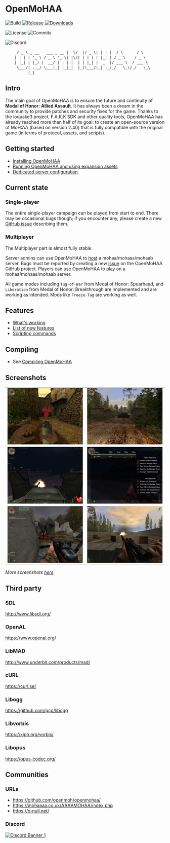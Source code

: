 # OpenMoHAA

![Build](https://github.com/openmoh/openmohaa/actions/workflows/branches-build.yml/badge.svg?branch=main) [![Release](https://img.shields.io/github/v/release/openmoh/openmohaa)](https://github.com/openmoh/openmohaa/releases) [![Downloads](https://img.shields.io/github/downloads/openmoh/openmohaa/total)](https://github.com/openmoh/openmohaa/releases)

![License](https://img.shields.io/github/license/openmoh/openmohaa) ![Commits](https://img.shields.io/github/commit-activity/t/openmoh/openmohaa)

![Discord](https://img.shields.io/discord/596049712579215361?logo=discord&logoColor=white&color=5865F2)


```
     / _ \ _ __   ___ _ __ |  \/  |/ _ \| | | |  / \      / \
    | | | | '_ \ / _ \ '_ \| |\/| | | | | |_| | / _ \    / _ \
    | |_| | |_) |  __/ | | | |  | | |_| |  _  |/ ___ \  / ___ \
     \___/| .__/ \___|_| |_|_|  |_|\___/|_| |_/_/   \_\/_/   \_\
          |_|
```

## Intro

The main goal of OpenMoHAA is to ensure the future and continuity of **Medal of Honor: Allied Assault**. It has always been a dream in the community to provide patches and security fixes for the game. Thanks to the ioquake3 project, F.A.K.K SDK and other quality tools, OpenMoHAA has already reached more than half of its goal: to create an open-source version of MoH:AA (based on version 2.40) that is fully compatible with the original game (in terms of protocol, assets, and scripts).

## Getting started

- [Installing OpenMoHAA](docs/getting_started_installation.md)
- [Running OpenMoHAA and using expansion assets](docs/getting_started_running.md)
- [Dedicated server configuration](docs/configuration/server.md)

## Current state

### Single-player

The entire single-player campaign can be played from start to end. There may be occasional bugs though; if you encounter any, please create a new [GitHub issue](https://github.com/openmoh/openmohaa/issues) describing them.

### Multiplayer

The Multiplayer part is almost fully stable.

Server admins can use OpenMoHAA to [host](docs/getting_started_installation.md#server) a mohaa/mohaas/mohaab server. Bugs must be reported by creating a new [issue](https://github.com/openmoh/openmohaa/issues) on the OpenMoHAA GitHub project. Players can use OpenMoHAA to [play](docs/getting_started_installation.md#client) on a mohaa/mohaas/mohaab server.

All game modes including `Tug-of-War` from Medal of Honor: Spearhead, and `Liberation` from Medal of Honor: Breakthrough are implemented and are working as intended. Mods like `Freeze-Tag` are working as well.

## Features

- [What's working](docs/features_implementation.md)
- [List of new features](docs/features.md)
- [Scripting commands](https://htmlpreview.github.io/?https://github.com/openmoh/openmohaa/blob/main/docs/features_g_allclasses.html)

## Compiling

- See [Compiling OpenMoHAA](docs/compiling.md)

## Screenshots

|                                                                                   |                                                                            |
|-----------------------------------------------------------------------------------|----------------------------------------------------------------------------|
| ![](docs/images/v0.60.0-x86_64/mohdm1_1.png)                                      | ![](docs/images/v0.60.0-x86_64/training_1.png)                               |
| ![](docs/images/v0.60.0-x86_64/flughafen_1.png)                                   | ![](docs/images/v0.60.0-x86_64/flughafen_2.png)                            |
| ![](docs/images/v0.60.0-x86_64/mohdm2_1.png "Playing Freeze-Tag mode with bots")  | ![](docs/images/v0.60.0-x86_64/training_3.png "Single-Player training")    |

*More screenshots [here](docs/images)*

## Third party

### SDL

http://www.libsdl.org/

### OpenAL

https://www.openal.org/

### LibMAD

http://www.underbit.com/products/mad/

### cURL

https://curl.se/

### Libogg

https://github.com/gcp/libogg

### Libvorbis

https://xiph.org/vorbis/

### Libopus

https://opus-codec.org/

## Communities

### URLs

- https://github.com/openmoh/openmohaa/
- https://mohaaaa.co.uk/AAAAMOHAA/index.php
- https://x-null.net/

### Discord

[![Discord Banner 1](https://discordapp.com/api/guilds/596049712579215361/widget.png?style=banner2)](https://discord.gg/NYtH58R)
